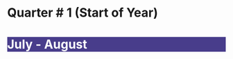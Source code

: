 # Quarter # 1 (Start of Year)

<body><h1 style="background-color:darkslateblue;">
<c style=color:white;">July - August</h1></body>